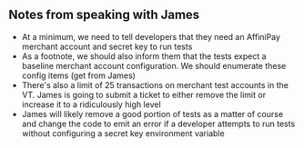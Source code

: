 ## Notes from speaking with James
  - At a minimum, we need to tell developers that they need an AffiniPay merchant account and secret key to run tests
  - As a footnote, we should also inform them that the tests expect a baseline merchant account configuration. We should enumerate these config items (get from James)
  - There's also a limit of 25 transactions on merchant test accounts in the VT. James is going to submit a ticket to either remove the limit or increase it to a ridiculously high level
  - James will likely remove a good portion of tests as a matter of course and change the code to emit an error if a developer attempts to run tests without configuring a secret key environment variable

